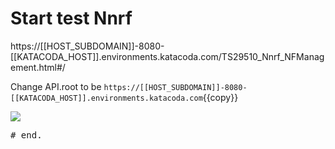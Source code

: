 # Start test Nnrf


https://[[HOST_SUBDOMAIN]]-8080-[[KATACODA_HOST]].environments.katacoda.com/TS29510_Nnrf_NFManagement.html#/


Change API.root to be  ```https://[[HOST_SUBDOMAIN]]-8080-[[KATACODA_HOST]].environments.katacoda.com```{{copy}}

![](3gpp-2.png)


<pre class="file">
# end.
</pre>
